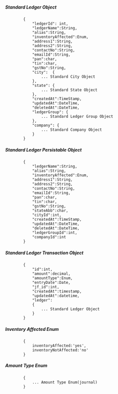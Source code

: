 ##### Standard Ledger Object

            {
                "ledgerId": int,
                "ledgerName":String,
                "alias":String,
                "inventoryAffected":Enum,
                "address1":String,
                "address2":String,
				"contactNo":String,
				"emailId":String,
                "pan":char,
                "tin":char,
                "gstNo":String,
				"city":  {
					... Standard City Object
				},
                "state": {
                    ... Standard State Object
                },
				"createdAt":TimeStamp,
                "updatedAt":DateTime,
                "deletedAt":DateTime,
                "ledgerGroup": {
					... Standard Ledger Group Object
				},
				"company": {
					... Standard Company Object
				}
            }
            
##### Standard Ledger Persistable Object
			{
            	"ledgerName":String,
                "alias":String,
                "inventoryAffected":Enum,
                "address1":String,
                "address2":String,
				"contactNo":String,
				"emailId":String,
                "pan":char,
                "tin":char,
                "gstNo":String,
                "stateAbb":char,
                "cityId":int,
                "createdAt":TimeStamp,
                "updatedAt":DateTime,
                "deletedAt":DateTime,
                "ledgerGroupId":int,
				"companyId":int
            }

##### Standard Ledger Transaction Object
			{
				"id":int,
				"amount":decimal,
				"amountType":Enum,
				"entryDate":Date,
				"jf_id":int,
				"createdAt":timestamp,
				"updatedAt":datetime,
				"ledger":
				{
					... Standard Ledger Object
				}
			}
##### Inventory Affected Enum
			{
				inventoryAffected:'yes',
				inventoryNotAffected:'no'
			}
##### Amount Type Enum
			{
				... Amount Type Enum(journal)
			}